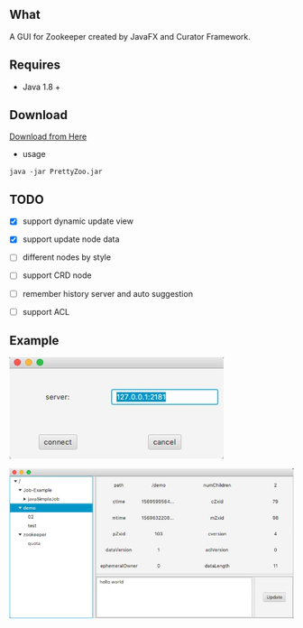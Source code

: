 ## What

A GUI for Zookeeper created by JavaFX and Curator Framework.

## Requires

- Java 1.8 +

## Download

[Download from Here](release/)

- usage
```shell
java -jar PrettyZoo.jar
```

## TODO

- [x] support dynamic update view

- [x] support update node data

- [ ] different nodes by style

- [ ] support CRD node

- [ ] remember history server and auto suggestion

- [ ] support ACL

## Example

![](release/example/connectView.jpg)

![](release/example/mainView.jpg)


